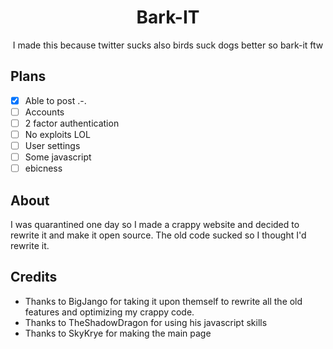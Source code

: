 <h1 align="center">Bark-IT</h1>
<p align="center">I made this because twitter sucks also birds suck dogs better so bark-it ftw </p>

## Plans
- [x] Able to post .-.
- [ ]  Accounts
- [ ]  2 factor authentication
- [ ]  No exploits LOL
- [ ]  User settings
- [ ]  Some javascript
- [ ]  ebicness

## About
I was quarantined one day so I made a crappy website and decided to rewrite it and make it open source.
The old code sucked so I thought I'd rewrite it.

## Credits
- Thanks to BigJango for taking it upon themself to rewrite all the old features and optimizing my crappy code.
- Thanks to TheShadowDragon for using his javascript skills
- Thanks to SkyKrye for making the main page
